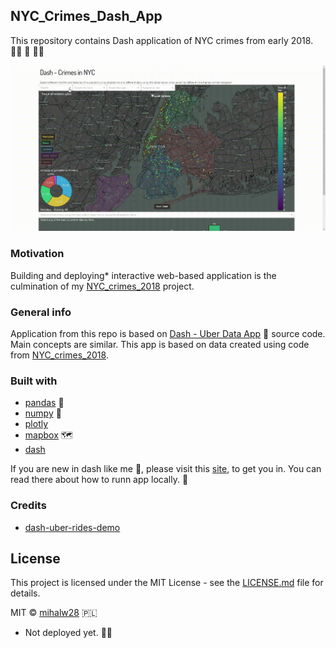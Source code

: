 ## NYC_Crimes_Dash_App
This repository contains Dash application of NYC crimes from early 2018. :policewoman: :police_car: :policeman:

![](https://github.com/mihalw28/NYC_Crimes_Dash_App/blob/master/Animation.gif)

### Motivation
Building and deploying* interactive web-based application is the culmination of my [NYC_crimes_2018](https://github.com/mihalw28/NYC_crimes_2018) project. 

### General info
Application from this repo is based on [Dash - Uber Data App](https://dash-uber-rides.plot.ly/) :oncoming_taxi: source code. Main concepts are similar. This app is based on data created using code from [NYC_crimes_2018](https://github.com/mihalw28/NYC_crimes_2018).

### Built with
* [pandas](https://github.com/pandas-dev/pandas) :panda_face:
* [numpy](https://github.com/numpy/numpy) :1234:
* [plotly](https://plot.ly/)
* [mapbox](https://www.mapbox.com/) :world_map:
* [dash](https://github.com/plotly/dash)

If you are new in dash like me :beginner:, please visit this [site](https://github.com/plotly/dash-docs), to get you in. You can read there about how to runn app locally. :dash: 


### Credits
* [dash-uber-rides-demo](https://github.com/plotly/dash-uber-rides-demo)

## License
This project is licensed under the MIT License - see the [LICENSE.md](https://github.com/mihalw28/NYC_crimes_2018/blob/master/LICENSE) file for details.

MIT © [mihalw28](https://twitter.com/mihalw28) :poland:


* Not deployed yet. :man_facepalming:
